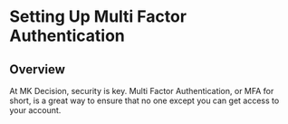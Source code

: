 # Setting Up Multi Factor Authentication

## Overview

At MK Decision, security is key. Multi Factor Authentication, or MFA for short, is a great way to ensure that no one except you can get access to your account.
